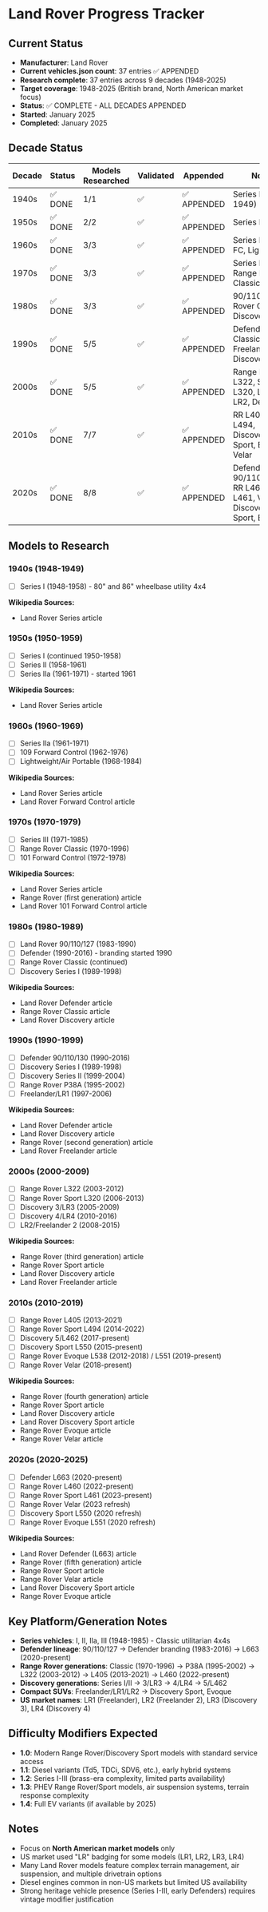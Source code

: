 # Land Rover Progress Tracker

## Current Status
- **Manufacturer**: Land Rover
- **Current vehicles.json count**: 37 entries ✅ APPENDED
- **Research complete**: 37 entries across 9 decades (1948-2025)
- **Target coverage**: 1948-2025 (British brand, North American market focus)
- **Status**: ✅ COMPLETE - ALL DECADES APPENDED
- **Started**: January 2025
- **Completed**: January 2025

## Decade Status

| Decade | Status | Models Researched | Validated | Appended | Notes |
|--------|--------|-------------------|-----------|----------|-------|
| 1940s | ✅ DONE | 1/1 | ✅ | ✅ APPENDED | Series I (1948-1949) |
| 1950s | ✅ DONE | 2/2 | ✅ | ✅ APPENDED | Series I/II |
| 1960s | ✅ DONE | 3/3 | ✅ | ✅ APPENDED | Series IIa, 109 FC, Lightweight |
| 1970s | ✅ DONE | 3/3 | ✅ | ✅ APPENDED | Series III, Range Rover Classic, 101 FC |
| 1980s | ✅ DONE | 3/3 | ✅ | ✅ APPENDED | 90/110, Range Rover Classic, Discovery I |
| 1990s | ✅ DONE | 5/5 | ✅ | ✅ APPENDED | Defender, RR Classic, P38A, Freelander/LR1, Discovery I/II |
| 2000s | ✅ DONE | 5/5 | ✅ | ✅ APPENDED | Range Rover L322, Sport L320, LR3/LR4, LR2, Defender |
| 2010s | ✅ DONE | 7/7 | ✅ | ✅ APPENDED | RR L405, Sport L494, Discovery 4/5, Sport, Evoque, Velar |
| 2020s | ✅ DONE | 8/8 | ✅ | ✅ APPENDED | Defender 90/110/130, RR L460, Sport L461, Velar, Discovery Sport, Evoque |

## Models to Research

### 1940s (1948-1949)
- [ ] Series I (1948-1958) - 80" and 86" wheelbase utility 4x4

**Wikipedia Sources:**
- Land Rover Series article

### 1950s (1950-1959)
- [ ] Series I (continued 1950-1958)
- [ ] Series II (1958-1961)
- [ ] Series IIa (1961-1971) - started 1961

**Wikipedia Sources:**
- Land Rover Series article

### 1960s (1960-1969)
- [ ] Series IIa (1961-1971)
- [ ] 109 Forward Control (1962-1976)
- [ ] Lightweight/Air Portable (1968-1984)

**Wikipedia Sources:**
- Land Rover Series article
- Land Rover Forward Control article

### 1970s (1970-1979)
- [ ] Series III (1971-1985)
- [ ] Range Rover Classic (1970-1996)
- [ ] 101 Forward Control (1972-1978)

**Wikipedia Sources:**
- Land Rover Series article
- Range Rover (first generation) article
- Land Rover 101 Forward Control article

### 1980s (1980-1989)
- [ ] Land Rover 90/110/127 (1983-1990)
- [ ] Defender (1990-2016) - branding started 1990
- [ ] Range Rover Classic (continued)
- [ ] Discovery Series I (1989-1998)

**Wikipedia Sources:**
- Land Rover Defender article
- Range Rover Classic article
- Land Rover Discovery article

### 1990s (1990-1999)
- [ ] Defender 90/110/130 (1990-2016)
- [ ] Discovery Series I (1989-1998)
- [ ] Discovery Series II (1999-2004)
- [ ] Range Rover P38A (1995-2002)
- [ ] Freelander/LR1 (1997-2006)

**Wikipedia Sources:**
- Land Rover Defender article
- Land Rover Discovery article
- Range Rover (second generation) article
- Land Rover Freelander article

### 2000s (2000-2009)
- [ ] Range Rover L322 (2003-2012)
- [ ] Range Rover Sport L320 (2006-2013)
- [ ] Discovery 3/LR3 (2005-2009)
- [ ] Discovery 4/LR4 (2010-2016)
- [ ] LR2/Freelander 2 (2008-2015)

**Wikipedia Sources:**
- Range Rover (third generation) article
- Range Rover Sport article
- Land Rover Discovery article
- Land Rover Freelander article

### 2010s (2010-2019)
- [ ] Range Rover L405 (2013-2021)
- [ ] Range Rover Sport L494 (2014-2022)
- [ ] Discovery 5/L462 (2017-present)
- [ ] Discovery Sport L550 (2015-present)
- [ ] Range Rover Evoque L538 (2012-2018) / L551 (2019-present)
- [ ] Range Rover Velar (2018-present)

**Wikipedia Sources:**
- Range Rover (fourth generation) article
- Range Rover Sport article
- Land Rover Discovery article
- Land Rover Discovery Sport article
- Range Rover Evoque article
- Range Rover Velar article

### 2020s (2020-2025)
- [ ] Defender L663 (2020-present)
- [ ] Range Rover L460 (2022-present)
- [ ] Range Rover Sport L461 (2023-present)
- [ ] Range Rover Velar (2023 refresh)
- [ ] Discovery Sport L550 (2020 refresh)
- [ ] Range Rover Evoque L551 (2020 refresh)

**Wikipedia Sources:**
- Land Rover Defender (L663) article
- Range Rover (fifth generation) article
- Range Rover Sport article
- Range Rover Velar article
- Land Rover Discovery Sport article
- Range Rover Evoque article

## Key Platform/Generation Notes
- **Series vehicles**: I, II, IIa, III (1948-1985) - Classic utilitarian 4x4s
- **Defender lineage**: 90/110/127 → Defender branding (1983-2016) → L663 (2020-present)
- **Range Rover generations**: Classic (1970-1996) → P38A (1995-2002) → L322 (2003-2012) → L405 (2013-2021) → L460 (2022-present)
- **Discovery generations**: Series I/II → 3/LR3 → 4/LR4 → 5/L462
- **Compact SUVs**: Freelander/LR1/LR2 → Discovery Sport, Evoque
- **US market names**: LR1 (Freelander), LR2 (Freelander 2), LR3 (Discovery 3), LR4 (Discovery 4)

## Difficulty Modifiers Expected
- **1.0**: Modern Range Rover/Discovery Sport models with standard service access
- **1.1**: Diesel variants (Td5, TDCi, SDV6, etc.), early hybrid systems
- **1.2**: Series I-III (brass-era complexity, limited parts availability)
- **1.3**: PHEV Range Rover/Sport models, air suspension systems, terrain response complexity
- **1.4**: Full EV variants (if available by 2025)

## Notes
- Focus on **North American market models** only
- US market used "LR" badging for some models (LR1, LR2, LR3, LR4)
- Many Land Rover models feature complex terrain management, air suspension, and multiple drivetrain options
- Diesel engines common in non-US markets but limited US availability
- Strong heritage vehicle presence (Series I-III, early Defenders) requires vintage modifier justification
